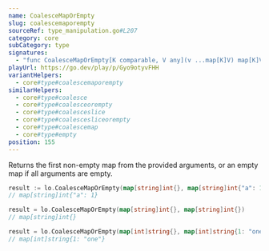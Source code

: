 ```yaml
---
name: CoalesceMapOrEmpty
slug: coalescemaporempty
sourceRef: type_manipulation.go#L207
category: core
subCategory: type
signatures:
  - "func CoalesceMapOrEmpty[K comparable, V any](v ...map[K]V) map[K]V"
playUrl: https://go.dev/play/p/Gyo9otyvFHH
variantHelpers:
  - core#type#coalescemaporempty
similarHelpers:
  - core#type#coalesce
  - core#type#coalesceorempty
  - core#type#coalesceslice
  - core#type#coalescesliceorempty
  - core#type#coalescemap
  - core#type#empty
position: 155
---
```


Returns the first non-empty map from the provided arguments, or an empty map if all arguments are empty.

```go
result := lo.CoalesceMapOrEmpty(map[string]int{}, map[string]int{"a": 1}, map[string]int{"b": 2})
// map[string]int{"a": 1}

result = lo.CoalesceMapOrEmpty(map[string]int{}, map[string]int{})
// map[string]int{}

result = lo.CoalesceMapOrEmpty(map[int]string{}, map[int]string{1: "one"}, map[int]string{2: "two"})
// map[int]string{1: "one"}
```